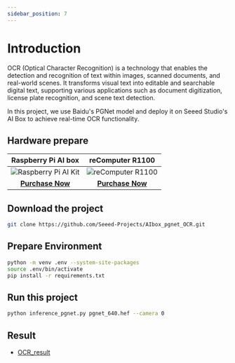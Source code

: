 ```yaml
---
sidebar_position: 7
---
```


# Introduction

OCR (Optical Character Recognition) is a technology that enables the detection and recognition of text within images, scanned documents, and real-world scenes. It transforms visual text into editable and searchable digital text, supporting various applications such as document digitization, license plate recognition, and scene text detection.

In this project, we use Baidu's PGNet model and deploy it on Seeed Studio's AI Box to achieve real-time OCR functionality.


## Hardware prepare

|                                               Raspberry Pi AI box                                              |                                               reComputer R1100                                               |
| :----------------------------------------------------------------------------------------------------------------: | :-----------------------------------------------------------------------------------------------------------: |
| ![Raspberry Pi AI Kit](https://media-cdn.seeedstudio.com/media/catalog/product/cache/bb49d3ec4ee05b6f018e93f896b8a25d/i/m/image114993560.jpeg) | ![reComputer R1100](https://media-cdn.seeedstudio.com/media/catalog/product/cache/bb49d3ec4ee05b6f018e93f896b8a25d/2/-/2-114993595-recomputer-ai-industrial-r2135-12.jpg) |
| [**Purchase Now**](https://www.seeedstudio.com/reComputer-AI-R2130-12-p-6368.html?utm_source=PiAICourse&utm_medium=github&utm_campaign=Course) | [**Purchase Now**](https://www.seeedstudio.com/reComputer-AI-Industrial-R2135-12-p-6432.html?utm_source=PiAICourse&utm_medium=github&utm_campaign=Course) |


## Download the project

```bash
git clone https://github.com/Seeed-Projects/AIbox_pgnet_OCR.git
```

## Prepare Environment

```bash
python -m venv .env --system-site-packages
source .env/bin/activate
pip install -r requirements.txt
```

## Run this project

```bash
python inference_pgnet.py pgnet_640.hef --camera 0
```

## Result

- [OCR_result](./pictures/Chapter6/ocr_result.png)